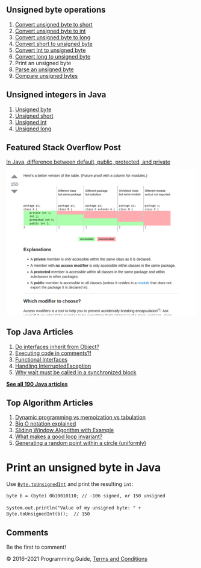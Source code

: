 



## Unsigned byte operations

1.  [Convert unsigned byte to short](convert-unsigned-byte-to-short.html)
2.  [Convert unsigned byte to int](convert-unsigned-byte-to-int.html)
3.  [Convert unsigned byte to long](convert-unsigned-byte-to-long.html)
4.  [Convert short to unsigned byte](convert-short-to-unsigned-byte.html)
5.  [Convert int to unsigned byte](convert-int-to-unsigned-byte.html)
6.  [Convert long to unsigned byte](convert-long-to-unsigned-byte.html)
7.  Print an unsigned byte
8.  [Parse an unsigned byte](parse-unsigned-byte.html)
9.  [Compare unsigned bytes](compare-unsigned-bytes.html)

## Unsigned integers in Java

1.  [Unsigned byte](unsigned-byte.html)
2.  [Unsigned short](unsigned-short.html)
3.  [Unsigned int](unsigned-int.html)
4.  [Unsigned long](unsigned-long.html)

## Featured Stack Overflow Post

[In Java, difference between default, public, protected, and private](https://stackoverflow.com/a/33627846/276052)

[<img src="../images/so-featured-33627846.png" alt="StackOverflow screenshot thumbnail" class="screenshot" />](https://stackoverflow.com/a/33627846/276052)



## Top Java Articles

1.  [Do interfaces inherit from Object?](do-interfaces-inherit-from-object.html)
2.  [Executing code in comments?!](executing-code-in-comments.html)
3.  [Functional Interfaces](functional-interfaces.html)
4.  [Handling InterruptedException](handling-interrupted-exceptions.html)
5.  [Why wait must be called in a synchronized block](why-wait-must-be-in-synchronized.html)

[**See all 190 Java articles**](index.html)

## Top Algorithm Articles

1.  [Dynamic programming vs memoization vs tabulation](../dynamic-programming-vs-memoization-vs-tabulation.html)
2.  [Big O notation explained](../big-o-notation-explained.html)
3.  [Sliding Window Algorithm with Example](../sliding-window-example.html)
4.  [What makes a good loop invariant?](../what-makes-a-good-loop-invariant.html)
5.  [Generating a random point within a circle (uniformly)](../random-point-within-circle.html)

# Print an unsigned byte in Java

Use [`Byte.toUnsignedInt`](https://docs.oracle.com/javase/8/docs/api/java/lang/Byte.html#toUnsignedInt-byte-) and print the resulting `int`:

    byte b = (byte) 0b10010110; // -106 signed, or 150 unsigned

    System.out.println("Value of my unsigned byte: " + Byte.toUnsignedInt(b));  // 150

## Comments

Be the first to comment!

© 2016–2021 Programming.Guide, [Terms and Conditions](../terms-and-conditions.html)
